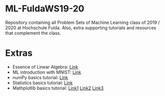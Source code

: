 # ML-FuldaWS19-20
Repository containing all Problem Sets of Machine Learning class of 2019 / 2020 at Hochschule Fulda.
Also, extra supporting tutorials and resources that complement the class.

# Extras
* Essence of Linear Algebra: [Link](https://www.youtube.com/playlist?list=PLZHQObOWTQDPD3MizzM2xVFitgF8hE_ab)
* ML introduction with MNIST: [Link](https://www.youtube.com/watch?v=ARODjRbGbSg) 
* numPy basics tutorial: [Link](https://www.youtube.com/watch?v=GB9ByFAIAH4) 
* Statistics basics tutorial: [Link](https://www.youtube.com/watch?v=E4HAYd0QnRc) 
* Mathplotlib basics tutorial: [Link1](https://www.youtube.com/watch?v=UO98lJQ3QGI) [Link2](https://www.youtube.com/watch?v=nKxLfUrkLE8) [Link3](https://www.youtube.com/watch?v=XFZRVnP-MTU)


